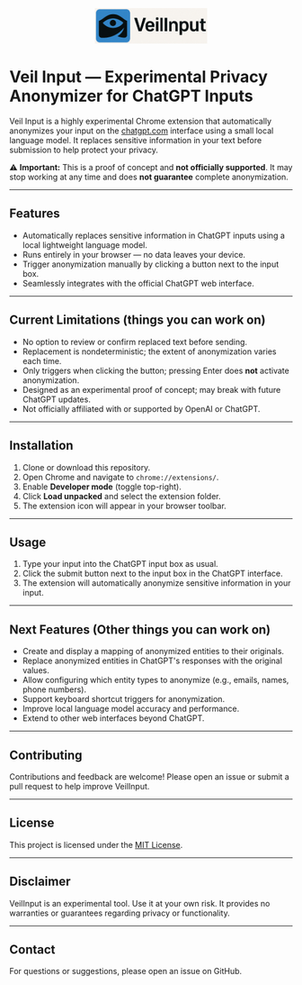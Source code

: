 <p align="center">
  <img src="./logo/VeilInput_logo.png" alt="VeilInput Logo" width="200"/>
</p>

# Veil Input — Experimental Privacy Anonymizer for ChatGPT Inputs

Veil Input is a highly experimental Chrome extension that automatically anonymizes your input on the [chatgpt.com](https://chatgpt.com) interface using a small local language model. It replaces sensitive information in your text before submission to help protect your privacy.

⚠️ **Important:** This is a proof of concept and **not officially supported**. It may stop working at any time and does **not guarantee** complete anonymization.

---

## Features

- Automatically replaces sensitive information in ChatGPT inputs using a local lightweight language model.
- Runs entirely in your browser — no data leaves your device.
- Trigger anonymization manually by clicking a button next to the input box.
- Seamlessly integrates with the official ChatGPT web interface.

---

## Current Limitations (things you can work on)

- No option to review or confirm replaced text before sending.
- Replacement is nondeterministic; the extent of anonymization varies each time.
- Only triggers when clicking the button; pressing Enter does **not** activate anonymization.
- Designed as an experimental proof of concept; may break with future ChatGPT updates.
- Not officially affiliated with or supported by OpenAI or ChatGPT.

---

## Installation

1. Clone or download this repository.
2. Open Chrome and navigate to `chrome://extensions/`.
3. Enable **Developer mode** (toggle top-right).
4. Click **Load unpacked** and select the extension folder.
5. The extension icon will appear in your browser toolbar.

---

## Usage

1. Type your input into the ChatGPT input box as usual.
2. Click the submit button next to the input box in the ChatGPT interface.
3. The extension will automatically anonymize sensitive information in your input.

---

## Next Features (Other things you can work on)

- Create and display a mapping of anonymized entities to their originals.
- Replace anonymized entities in ChatGPT's responses with the original values.
- Allow configuring which entity types to anonymize (e.g., emails, names, phone numbers).
- Support keyboard shortcut triggers for anonymization.
- Improve local language model accuracy and performance.
- Extend to other web interfaces beyond ChatGPT.

---

## Contributing

Contributions and feedback are welcome! Please open an issue or submit a pull request to help improve VeilInput.

---

## License

This project is licensed under the [MIT License](LICENSE).

---

## Disclaimer

VeilInput is an experimental tool. Use it at your own risk. It provides no warranties or guarantees regarding privacy or functionality.

---

## Contact

For questions or suggestions, please open an issue on GitHub.
